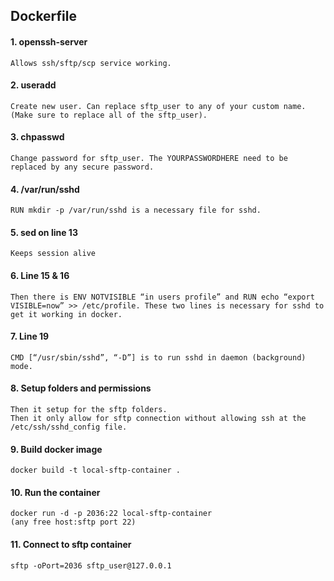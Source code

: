## Dockerfile
#### 1. openssh-server
    Allows ssh/sftp/scp service working.
#### 2. useradd
    Create new user. Can replace sftp_user to any of your custom name. (Make sure to replace all of the sftp_user).
#### 3. chpasswd
    Change password for sftp_user. The YOURPASSWORDHERE need to be replaced by any secure password.
#### 4. /var/run/sshd
    RUN mkdir -p /var/run/sshd is a necessary file for sshd.
#### 5. sed on line 13 
    Keeps session alive
#### 6. Line 15 & 16
    Then there is ENV NOTVISIBLE “in users profile” and RUN echo “export VISIBLE=now” >> /etc/profile. These two lines is necessary for sshd to get it working in docker.
#### 7. Line 19
    CMD [“/usr/sbin/sshd”, “-D”] is to run sshd in daemon (background) mode.

#### 8. Setup folders and permissions
    Then it setup for the sftp folders.
    Then it only allow for sftp connection without allowing ssh at the /etc/ssh/sshd_config file. 
    
#### 9. Build docker image
    docker build -t local-sftp-container .

#### 10. Run the container
    docker run -d -p 2036:22 local-sftp-container
    (any free host:sftp port 22)

#### 11. Connect to sftp container
    sftp -oPort=2036 sftp_user@127.0.0.1


